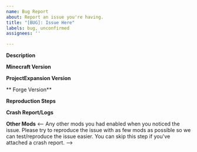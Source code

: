 ```yaml
---
name: Bug Report
about: Report an issue you're having.
title: "[BUG]: Issue Here"
labels: bug, unconfirmed
assignees: ''

---
```


**Description**
<!-- A clear and concise description of what the bug is. -->

**Minecraft Version**
<!-- 1.18.2 -->

**ProjectExpansion Version**
<!-- 1.0.0 -->

** Forge Version**
<!-- 42.0.0 -->

**Reproduction Steps**
<!-- 1. Place down an EMC Link -->
<!-- 2. Import items -->
<!-- 3. Die -->

**Crash Report/Logs**
<!-- If applicable, attach the associated crash report and logs. If you'd like to make our lives easier, you can attach a manually generated debug crash if you do not have a crash report (Hold F3 + C for 10 seconds) -->

**Other Mods**
<-- Any other mods you had enabled when you noticed the issue. Please try to reproduce the issue with as few mods as possible so we can test/reproduce the issue easier. You can skip this step if you've attached a crash report. -->
